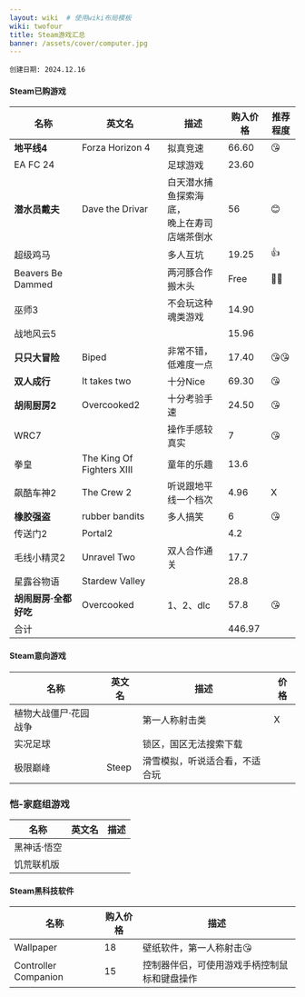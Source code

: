 ```yaml
---
layout: wiki  # 使用wiki布局模板
wiki: twofour
title: Steam游戏汇总
banner: /assets/cover/computer.jpg
--- 
```

`创建日期: 2024.12.16`


#### Steam已购游戏
| 名称      | 英文名 | 描述 | 购入价格 | 推荐程度 |
| ----------- | ----------- | ----------- | ----------- | ----------- |
| **地平线4** | Forza Horizon 4 | 拟真竞速 | 66.60 | 😘 |
| EA FC 24 |  | 足球游戏 | 23.60 |  |
| **潜水员戴夫** | Dave the Drivar | 白天潜水捕鱼探索海底，<br>晚上在寿司店端茶倒水 | 56 | 😊 |
| 超级鸡马 |  | 多人互坑 | 19.25 | 👍 |
| Beavers Be Dammed |  | 两河豚合作搬木头 | Free | 👦👧 |
| 巫师3 |  | 不会玩这种魂类游戏 | 14.90 |  |
| 战地风云5 |  |  | 15.96  |  |
| **只只大冒险** | Biped | 非常不错，低难度一点 | 17.40 | 😘😘 |
| **双人成行** | It takes two | 十分Nice | 69.30 | 😘 |
| **胡闹厨房2** | Overcooked2 | 十分考验手速 | 24.50 | 😘 |
| WRC7 |  | 操作手感较真实 | 7 | 😘 |
| 拳皇 | The King Of Fighters XIII | 童年的乐趣 | 13.6 |  |
| 飙酷车神2 | The Crew 2 | 听说跟地平线一个档次 | 4.96 | X |
| **橡胶强盗** | rubber bandits | 多人搞笑 | 6 | 😘 |
| 传送门2 | Portal2 |  | 4.2 |  |
| 毛线小精灵2 | Unravel Two | 双人合作通关 | 17.7 |  |
| 星露谷物语 | Stardew Valley |  | 28.8|  |
| **胡闹厨房·全都好吃** | Overcooked | 1、2、dlc | 57.8 | 😘 |
| 合计 |  |  | 446.97 |  |

#### Steam意向游戏
| 名称 | 英文名 | 描述 | 价格 |
| ----------- | ----------- | ----------- | ----------- |
| 植物大战僵尸·花园战争 |  | 第一人称射击类 | X |
| 实况足球 |  | 锁区，国区无法搜索下载 | |
| 极限巅峰 | Steep | 滑雪模拟，听说适合看，不适合玩 |  |

### 恺-家庭组游戏
| 名称 | 英文名 | 描述 |
| ----------- | ----------- | ----------- |
| 黑神话·悟空 |  |  |
| 饥荒联机版 |  |  |

#### Steam黑科技软件
| 名称      | 购入价格 | 描述 |
| ----------- | ----------- | ----------- |
| Wallpaper | 18 | 壁纸软件，第一人称射击😘 |
| Controller Companion | 15 | 控制器伴侣，可使用游戏手柄控制鼠标和键盘操作 |
